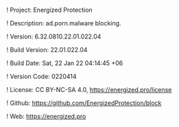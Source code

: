 ! Project: Energized Protection

! Description: ad.porn.malware blocking.

! Version: 6.32.0810.22.01.022.04

! Build Version: 22.01.022.04

! Build Date: Sat, 22 Jan 22 04:14:45 +06

! Version Code: 0220414

! License: CC BY-NC-SA 4.0, https://energized.pro/license

! Github: https://github.com/EnergizedProtection/block

! Web: https://energized.pro
